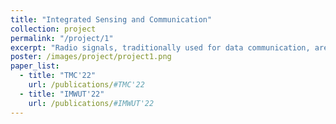 ```yaml
---
title: "Integrated Sensing and Communication"
collection: project
permalink: "/project/1"
excerpt: "Radio signals, traditionally used for data communication, are now emerging as sensing media. Researchers have demonstrated the great potential of RF sensing, including understanding gesture commands and monitoring vital signs. However, sensing and communication are contradictory purposes. For the sensing purpose, we use a known sequence to probe unknown channel conditions, while for the communication purpose, we decode unknown messages assuming that the channel conditions are known. We address the challenges encountered when integrating sensing and communication functions and thus they can work in harmony. Accordingly, we build up prototypes to test the performance of our design."
poster: /images/project/project1.png
paper_list:
  - title: "TMC'22"
    url: /publications/#TMC'22
  - title: "IMWUT'22"
    url: /publications/#IMWUT'22
---
```

